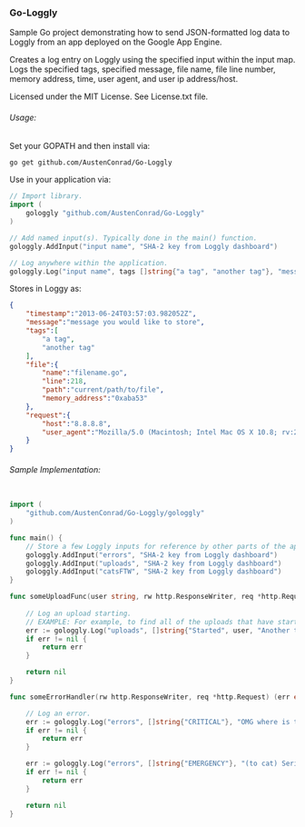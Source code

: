### Go-Loggly
Sample Go project demonstrating how to send JSON-formatted log data to Loggly from an app deployed on the Google App Engine.

Creates a log entry on Loggly using the specified input within the input map. Logs the specified tags, specified message, file name, file line number, memory address, time, user agent, and user ip address/host.

Licensed under the MIT License. See License.txt file.


###### Usage:
Set your GOPATH and then install via:
```bash
go get github.com/AustenConrad/Go-Loggly
```

Use in your application via:
```go
// Import library.
import (
	gologgly "github.com/AustenConrad/Go-Loggly"
)

// Add named input(s). Typically done in the main() function.
gologgly.AddInput("input name", "SHA-2 key from Loggly dashboard")

// Log anywhere within the application.
gologgly.Log("input name", tags []string{"a tag", "another tag"}, "message you would like to store", rw, req)
```
Stores in Loggy as:
```json
{
	"timestamp":"2013-06-24T03:57:03.982052Z",
	"message":"message you would like to store",
	"tags":[
		"a tag",
		"another tag"
	],
	"file":{
		"name":"filename.go",
		"line":218,
		"path":"current/path/to/file",
		"memory_address":"0xaba53"
	},
	"request":{
		"host":"8.8.8.8",
		"user_agent":"Mozilla/5.0 (Macintosh; Intel Mac OS X 10.8; rv:21.0) Gecko/20100101 Firefox/21.0"
	}
} 
```

###### Sample Implementation:
```go

import (
	"github.com/AustenConrad/Go-Loggly/gologgly"
)

func main() {
	// Store a few Loggly inputs for reference by other parts of the application.
	gologgly.AddInput("errors", "SHA-2 key from Loggly dashboard")
	gologgly.AddInput("uploads", "SHA-2 key from Loggly dashboard")
	gologgly.AddInput("catsFTW", "SHA-2 key from Loggly dashboard")
}

func someUploadFunc(user string, rw http.ResponseWriter, req *http.Request) (err error) {
	
	// Log an upload starting.
	// EXAMPLE: For example, to find all of the uploads that have started using the Loggly console: 'search json.tags:started'
	err := gologgly.Log("uploads", []string{"Started", user, "Another tag"}, "{'some':'json', 'more': 'json stuff'}", rw, req)
	if err != nil {
		return err
	}

	return nil
}

func someErrorHandler(rw http.ResponseWriter, req *http.Request) (err error) {

	// Log an error.
	err := gologgly.Log("errors", []string{"CRITICAL"}, "OMG where is the cat!?!", rw, req)
	if err != nil {
		return err
	}

	err := gologgly.Log("errors", []string{"EMERGENCY"}, "(to cat) Seriously, *how* did you get up here?", rw, req)
	if err != nil {
		return err
	}

	return nil
}

```
